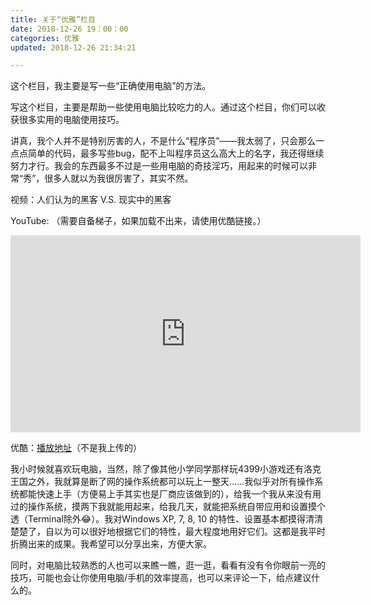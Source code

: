 ```yaml
---
title: 关于“优雅”栏目
date: 2018-12-26 19：00：00
categories: 优雅
updated: 2018-12-26 21:34:21

---
```


这个栏目，我主要是写一些“正确使用电脑”的方法。

写这个栏目，主要是帮助一些使用电脑比较吃力的人。通过这个栏目，你们可以收获很多实用的电脑使用技巧。

<!--more-->

讲真，我个人并不是特别厉害的人，不是什么“程序员”——我太弱了，只会那么一点点简单的代码，最多写些bug，配不上叫程序员这么高大上的名字，我还得继续努力才行。我会的东西最多不过是一些用电脑的奇技淫巧，用起来的时候可以非常“秀”，很多人就以为我很厉害了，其实不然。

视频：人们认为的黑客 V.S. 现实中的黑客

YouTube: （需要自备梯子，如果加载不出来，请使用优酷链接。）

<iframe width="560" height="315" src="https://www.youtube.com/embed/HluANRwPyNo" frameborder="0" allow="accelerometer; autoplay; encrypted-media; gyroscope; picture-in-picture" allowfullscreen></iframe>

优酷：[播放地址](http://player.youku.com/embed/XMzQyNjEwMzkyOA==)（不是我上传的）

我小时候就喜欢玩电脑，当然，除了像其他小学同学那样玩4399小游戏还有洛克王国之外，我就算是断了网的操作系统都可以玩上一整天……我似乎对所有操作系统都能快速上手（方便易上手其实也是厂商应该做到的），给我一个我从来没有用过的操作系统，摸两下我就能用起来，给我几天，就能把系统自带应用和设置摸个透（Terminal除外😂）。我对Windows XP, 7, 8, 10 的特性、设置基本都摸得清清楚楚了，自以为可以很好地根据它们的特性，最大程度地用好它们。这都是我平时折腾出来的成果。我希望可以分享出来，方便大家。

同时，对电脑比较熟悉的人也可以来瞧一瞧，逛一逛，看看有没有令你眼前一亮的技巧，可能也会让你使用电脑/手机的效率提高，也可以来评论一下，给点建议什么的。